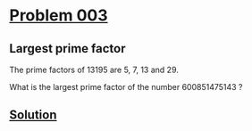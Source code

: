 # [Problem 003](https://projecteuler.net/problem=3)
## Largest prime factor


The prime factors of 13195 are 5, 7, 13 and 29.

What is the largest prime factor of the number 600851475143 ?

[Solution](https://github.com/Gott50/ProjectEuler-Odyssey/blob/master/Project%20Euler/src/problems/P003_Largest_prime_factor.java)
---
